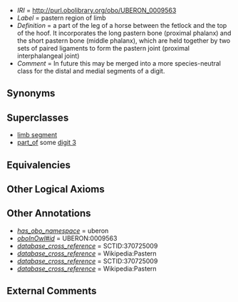  * *IRI* = http://purl.obolibrary.org/obo/UBERON_0009563
 * *Label* = pastern region of limb
 * *Definition* = a part of the leg of a horse between the fetlock and the top of the hoof. It incorporates the long pastern bone (proximal phalanx) and the short pastern bone (middle phalanx), which are held together by two sets of paired ligaments to form the pastern joint (proximal interphalangeal joint)
 * *Comment* = In future this may be merged into a more species-neutral class for the distal and medial segments of a digit.

## Synonyms


## Superclasses

 * [limb segment](../../UBERON/29/UBERON_0002529.md)
 * [part_of](../../BFO/50/BFO_0000050.md) some [digit 3](../../UBERON/50/UBERON_0006050.md)

## Equivalencies


## Other Logical Axioms


## Other Annotations

 * *[has_obo_namespace](../../ce/oboInOwl#hasOBONamespace.md)* = uberon
 * *[oboInOwl#id](../../id/oboInOwl#id.md)* = UBERON:0009563
 * *[database_cross_reference](../../ef/oboInOwl#hasDbXref.md)* = SCTID:370725009
 * *[database_cross_reference](../../ef/oboInOwl#hasDbXref.md)* = Wikipedia:Pastern
 * *[database_cross_reference](../../ef/oboInOwl#hasDbXref.md)* = SCTID:370725009
 * *[database_cross_reference](../../ef/oboInOwl#hasDbXref.md)* = Wikipedia:Pastern

## External Comments

